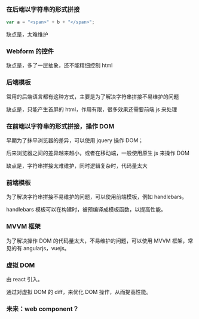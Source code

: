 ### 在后端以字符串的形式拼接

```js
var a = "<span>" + b + "</span>";
```

缺点是，太难维护

### Webform 的控件

缺点是，多了一层抽象，还不能精细控制 html

### 后端模板

常用的后端语言都有这种方式，主要是为了解决字符串拼接不易维护的问题

缺点是，只能产生首屏的 html，作用有限，很多效果还需要前端 js 来处理

### 在前端以字符串的形式拼接，操作 DOM

早期为了抹平浏览器的差异，可以使用 jquery 操作 DOM；

后来浏览器之间的差异越来越小，或者在移动端，一般使用原生 js 来操作 DOM

缺点是，字符串拼接太难维护，同时逻辑复杂时，代码量太大

### 前端模板

为了解决字符串拼接不易维护的问题，可以使用前端模板，例如 handlebars。

handlebars 模板可以在构建时，被预编译成模板函数，以提高性能。

### MVVM 框架

为了解决操作 DOM 的代码量太大，不易维护的问题，可以使用 MVVM 框架，常见的有 angularjs，vuejs。

### 虚拟 DOM

由 react 引入。

通过对虚拟 DOM 的 diff，来优化 DOM 操作，从而提高性能。

### 未来：web component？